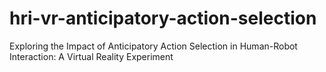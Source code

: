 # hri-vr-anticipatory-action-selection
Exploring the Impact of Anticipatory Action Selection in Human-Robot Interaction: A Virtual Reality Experiment
